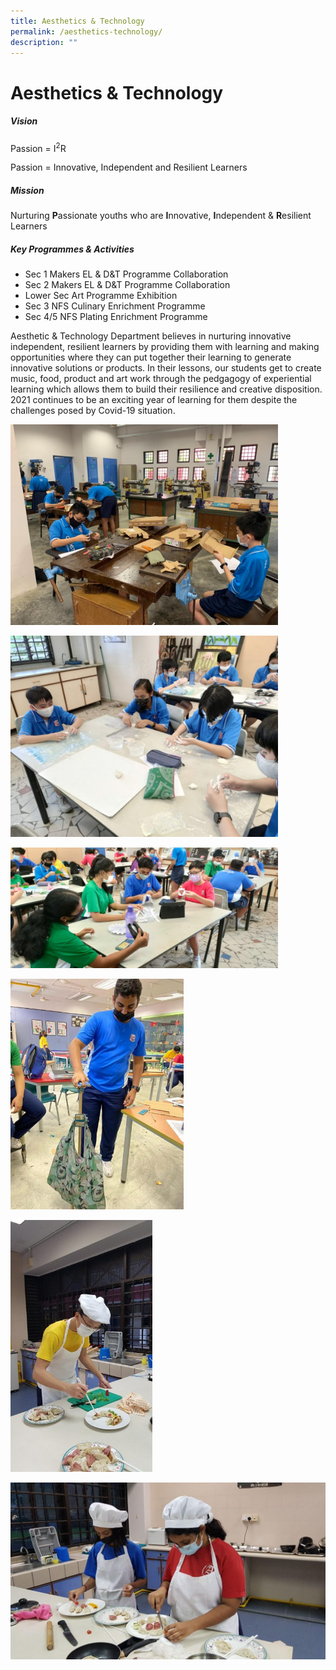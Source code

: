 ```yaml
---
title: Aesthetics & Technology
permalink: /aesthetics-technology/
description: ""
---
```

Aesthetics & Technology
=======================

##### **Vision**


Passion = I<sup>2</sup>R

Passion = Innovative, Independent and Resilient Learners

##### **Mission**

Nurturing **P**assionate youths who are **I**nnovative, **I**ndependent & **R**esilient Learners

##### **Key Programmes & Activities** 

*   Sec 1 Makers EL & D&T Programme Collaboration
*   Sec 2 Makers EL & D&T Programme Collaboration
*   Lower Sec Art Programme Exhibition
*   Sec 3 NFS Culinary Enrichment Programme
*   Sec 4/5 NFS Plating Enrichment Programme

Aesthetic & Technology Department believes in nurturing innovative independent, resilient learners by providing them with learning and making opportunities where they can put together their learning to generate innovative solutions or products. In their lessons, our students get to create music, food, product and art work through the pedgagogy of experiential learning which allows them to build their resilience and creative disposition. 2021 continues to be an exciting year of learning for them despite the challenges posed by Covid-19 situation.




<img src="/images/Departments/AT%201.jpg"  
     style="width:85%">
		 
<img src="/images/Departments/AT%202.jpg"  
     style="width:85%">

<img src="/images/Departments/AT%203.jpg"  
     style="width:85%">



<img src="/images/Departments/AT%204.jpg"  
     style="width:55%">

<img src="/images/Departments/AT%205.jpg"  
     style="width:45%">

<img src="/images/Departments/AT%206.jpg"  
     style="width:200%">